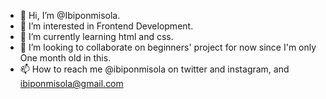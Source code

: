 - 👋 Hi, I’m @Ibiponmisola.
- 👀 I’m interested in Frontend Development.
- 🌱 I’m currently learning html and css.
- 💞️ I’m looking to collaborate on beginners' project for now since I'm only One month old in this.
- 📫 How to reach me @ibiponmisola on twitter and instagram, and ibiponmisola@gmail.com 

<!---
Ibiponmisola/Ibiponmisola is a ✨ special ✨ repository because its `README.md` (this file) appears on your GitHub profile.
You can click the Preview link to take a look at your changes.
--->
